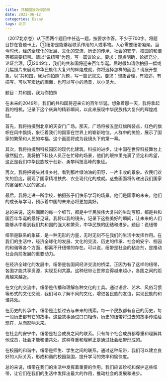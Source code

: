 ```yaml
---
title: 共和国我为你拍照
date: 2023-06-12
categories: Essay
tags: 北京
---
```




 （2017北京卷）从下面两个题目中任选一题，按要求作答。不少于700字。将题目抄在答题卡上。①纽带是能够起联系作用的人或事物。人心需要纽带凝聚。当今时代，经济全球化的发展、文化的交流、历史的传承、社会的安宁、校园的和谐等都需要纽带。请以“说纽带”为题，写一篇议论文。要求：观点明确，论据充分，论证合理。②2049年，我们的共和国将迎来百年华诞。届时假如请你拍摄一幅或几幅照片来展现中华民族伟大复兴的辉煌成就，你将选择怎样的画面？请展开想象，以“共和国，我为你拍照”为题，写一篇记叙文。要求：想象合理，有叙述，有描写。可以写宏达的画面，也可以写小的场景，以小见大。

题目：共和国，我为你拍照

在未来的2049年，我们的共和国将迎来它的百年华诞。想象着那一天，我将拿起我的相机，记录下这个庆典的精彩瞬间，以此来展现中华民族伟大复兴的辉煌成就。

首先，我将拍摄到北京的天安门广场。那天，广场将被五星红旗所装点，红色的旗帜在风中飘扬，象征着我们的国家在世界上的崭新地位。人群中的笑脸，展示了国家的繁荣和人民的幸福。这个画面将成为我镜头下的第一幕。

其次，我将拍摄到科技园区的现代化建筑。科技的进步，让中国在世界科技舞台上傲然挺立。我将拍下科技人员正在忙碌的场景，他们的眼神里充满了坚定和希望，这正是我们中华民族敢于创新、勇攀科技高峰的象征。

再次，我将把镜头对准乡村。看到那片绿油油的田野，一片丰收的景象。农民们欢笑的脸庞，展现了国家精准扶贫、农业现代化的成就。这些画面将传递出我们国家的富强和人民的富足。

最后，我将走进一所学校，拍摄孩子们快乐学习的场景。他们是国家的未来，他们的成长与学习，预示着中国的未来必将更加美好。

总的来说，这些画面的每一个细节，都是中华民族伟大复兴的生动写照，都是共和国百年华诞的最好见证。我将以我的镜头，记录下这些美好的瞬间，让未来的人们能够从中看到我们共和国的强大和繁荣，中华民族的团结和进步。题目：说纽带

纽带是联系的象征，是一种无形的力量，无时无刻不在我们的生活中发挥作用。在我们的生活中，经济全球化的发展、文化的交流、历史的传承、社会的安宁、校园的和谐等各个方面，都离不开纽带的存在。可以说，纽带是社会的粘合剂，是推动社会向前发展的重要动力。

在经济全球化的发展中，纽带是各国间经济交流的桥梁。正因为有了这样的纽带，各国才能共享资源，实现互利共赢。这种纽带让世界变得越来越小，各国之间的距离越来越近。

在文化的交流中，纽带是传播和理解各种文化的工具。通过语言、艺术、风俗习惯等形式的文化交流，我们可以了解不同的文化，增进各民族的友谊，实现民族的和谐共处。

在历史的传承中，纽带是连接过去与未来的线索。每一个民族都有自己的历史，每一段历史都有它的故事。这些故事通过口口相传，历史的纽带将过去的故事传递给现在，从而影响未来。

在社会的安宁中，纽带是社会成员之间的联系。只有每个社会成员都尊重和理解其他成员，社会才能和谐共处。这种尊重和理解正是通过社会纽带形成的。

在校园的和谐中，纽带是师生、学生之间的联系。通过这种纽带，我们可以建立良好的人际关系，形成和谐的校园氛围，提升学习的效率和愉快度。

总的来说，纽带在我们的生活中发挥着重要的作用。我们应该珍视和保护这些纽带，让它们在我们的生活中发挥出最大的作用，推动社会的发展和进步。
